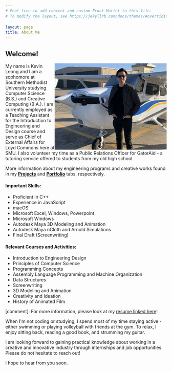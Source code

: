 ```yaml
---
# Feel free to add content and custom Front Matter to this file.
# To modify the layout, see https://jekyllrb.com/docs/themes/#overriding-theme-defaults

layout: page
title: About Me
---
```

## Welcome!

<img align="right" src="/assets/Plane_Pic.jpg" style="width:350px;"/>

My name is Kevin Leong and I am a sophomore at Southern Methodist University studying Computer Science (B.S.) and Creative Computing (B.A.). I am currently employed as a Teaching Assistant for the Introduction to Engineering and Design course and serve as Chief of External Affairs for Loyd Commons here at SMU. I also volunteer my time as a Public Relations Officer for GatorAid - a tutoring service offered to students from my old high school.

More information about my engineering programs and creative works found in my <a href="projectPage.html">**Projects**</a> and <a href="portfolio.html">**Portfolio**</a> tabs, respectively. 

#### Important Skills: 
* Proficient in C++
* Experience in JavaScript
* macOS
* Microsoft Excel, Windows, Powerpoint
* Microsoft Windows
* Autodesk Maya 3D Modeling and Animation
* Autodesk Maya nCloth and Arnold Simulations
* Final Draft (Screenwriting)

#### Relevant Courses and Activities:
* Introduction to Engineering Design
* Principles of Computer Science
* Programming Concepts
* Assembly Language Programming and Machine Organization
* Data Structures
* Screenwriting
* 3D Modeling and Animation
* Creativity and Ideation
* History of Animated Film

[comment]: For more information, please look at my [resume linked here]({{site.baseurl}}/resume/)!

When I'm not coding or studying, I spend most of my time staying active - either swimming or playing volleyball with friends at the gym. To relax, I enjoy sitting back, reading a good book, and strumming my guitar. 

I am looking forward to gaining practical knowledge about working in a creative and innovative industry through internships and job opportunities. Please do not hesitate to reach out!

I hope to hear from you soon.